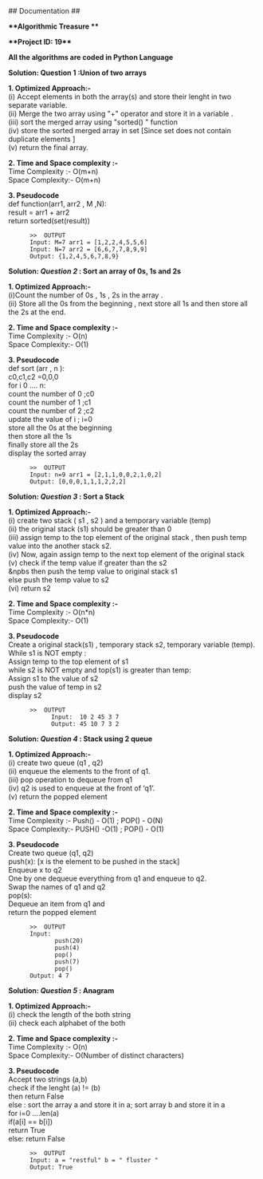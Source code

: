 <html>
  <head>## Documentation ## </head>
  <body>
  <div>
        <p> <b>**Algorithmic Treasure ** </b></p>
        <p><b>**Project ID: 19**</b></p>
    </div>

<p> <b> All the algorithms are coded in Python Language</b></p>
<p><b> Solution: Question 1 :Union of two arrays </b> </p>
 <p> <b>1.  Optimized Approach:-</b> <br>
         (i) Accept elements in  both the array(s) and store their lenght in two separate variable.<br>
         (ii) Merge the two array using "+" operator and store it in a variable .<br>
         (iii) sort the merged array using "sorted() " function  <br>
         (iv) store the sorted merged array in set [Since set does not contain duplicate elements ]  <br>
         (v)  return the final array.
  </p>
 <p> <b>  2. Time and Space complexity :-</b><br>
         Time Complexity :- O(m+n)<br>
         Space Complexity:- O(m+n)
 </p>
 <p> <b>3. Pseudocode </b> <br>
         def function(arr1, arr2 , M ,N):<br>
            result = arr1 + arr2 <br>
           return sorted(set(result))  <br>     
         
         
          >>  OUTPUT
          Input: M=7 arr1 = [1,2,2,4,5,5,6] 
          Input: N=7 arr2 = [6,6,7,7,8,9,9]
          Output: {1,2,4,5,6,7,8,9}
  </p>
<p><b> Solution: <i>Question 2 </i> : Sort an array of 0s, 1s and 2s  </b> </p>
 <p> <b>1.  Optimized Approach:-</b> <br>
         (i)Count the number of 0s , 1s , 2s in the array .<br>
         (ii) Store all the 0s from the beginning , next store all 1s and then store all the 2s at the end.<br>
  </p>
 <p> <b> 2. Time and Space complexity :- </b><br>
         Time Complexity :- O(n)<br>
         Space Complexity:- O(1)
 </p>
 <p> <b>3. Pseudocode </b><br>
         def sort (arr , n ): <br>
             c0,c1,c2 =0,0,0 <br>
             for i 0 .... n: <br>
                 count the number of 0 ;c0<br>
                  count the number of 1 ;c1<br>
                  count the number of 2 ;c2 <br>
              update the value of i ; i=0  <br>
                  store  all the  0s at the beginning <br>
                  then store all the 1s <br>
                  finally store all the 2s <br>
               display the sorted array
              
     
          >>  OUTPUT
          Input: n=9 arr1 = [2,1,1,0,0,2,1,0,2] 
          Output: [0,0,0,1,1,1,2,2,2]
  </p>
  
<p><b> Solution: <i>Question 3 </i> : Sort a Stack   </b> </p>
 <p> <b>1.  Optimized Approach:-</b> <br>
         (i) create two stack ( s1 , s2 ) and a temporary variable (temp)<br>
         (ii) the original stack (s1) should be greater than 0 <br>
         (iii) assign temp to  the top element of the original stack , then push  temp value  into the another stack s2.<br>
         (iv) Now, again assign temp to the next top element of the original stack <br>
         (v) check if the temp value if greater than the s2 <br>
              &npbs then  push the temp value to original stack s1 <br>
              else push the temp value to s2 <br>
         (vi) return s2 <br>
  
  </p>
 <p> <b>  2. Time and Space complexity :-</b> <br>
         Time Complexity :- O(n*n)<br>
         Space Complexity:- O(1)
 </p>
 <p> <b>3. Pseudocode </b> <br>
         Create a original stack(s1) , temporary stack s2, temporary variable (temp). <br>
         While s1 is NOT empty :  <br>
               Assign temp to the top element of s1  <br>
         while s2 is NOT empty and top(s1) is greater than temp:  <br>
                Assign s1 to the value of s2  <br>
                push the value of temp in s2  <br>
        display s2   <br>
              
     
          >>  OUTPUT
                Input:  10 2 45 3 7
                Output: 45 10 7 3 2 
  
  
  
  
  </p>
  
 <p><b> Solution: <i>Question 4 </i> : Stack using 2 queue   </b> </p>
 <p> <b>1.  Optimized Approach:-</b> <br>
         (i) create two queue (q1 , q2) <br>
         (ii) enqueue the elements to the front of q1.<br>
         (iii) pop operation to dequeue from q1  <br>
         (iv) q2 is used to enqueue at the front of ‘q1’. <br>
          (v) return the popped element  <br>
  

  </p>
 <p><b> 2. Time and Space complexity :-</b><br>
         Time Complexity :- Push() - O(1) ; POP() -  O(N) <br>
         Space Complexity:- PUSH() -O(1) ; POP() - O(1)
 </p>
 <p> <b>3. Pseudocode </b><br>
         Create two queue (q1, q2) <br>
         push(x): [x is the element to be pushed in the stack] <br>
         Enqueue x to q2 <br>
         One by one dequeue everything from q1 and enqueue to q2. <br>
         Swap the names of q1 and q2 <br>
         pop(s): <br>
        Dequeue an item from q1 and  <br>
         return the popped element <br>
              
     
          >>  OUTPUT
          Input: 
                 push(20)
                 push(4)
                 pop()
                 push(7)
                 pop()
          Output: 4 7
 </p>
          
 
 
 
 
 <p><b> Solution: <i>Question 5 </i> : Anagram    </b> </p>
 <p> <b>1.  Optimized Approach:-</b> <br>
         (i) check the length of the both string  <br>
         (ii) check each alphabet of the both  <br>
  </p>
  <p><b> 2. Time and Space complexity :-</b><br>
         Time Complexity :- O(n)<br>
         Space Complexity:- O(Number of distinct characters)
 </p>
<p> <b> 3. Pseudocode  </b> <br>
        Accept two strings (a,b) <br>
        check if the lenght (a) != (b) <br>
                 then return False  <br>
           else : sort the array a and store it in a; sort array b and store it in a  <br>
       for i=0 ....len(a) <br>
           if(a[i] == b[i]) <br>
              return True  <br>
               else: return False  <br>
              
     
          >>  OUTPUT
          Input: a = "restful" b = " fluster " 
          Output: True
  </p>
          
  
  </body>

